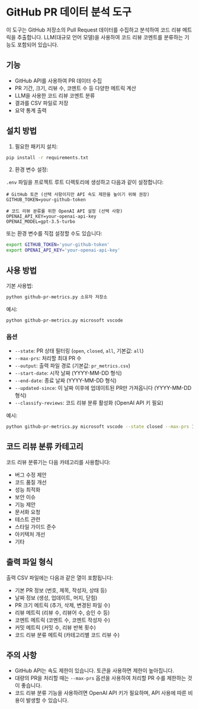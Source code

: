 # GitHub PR 데이터 분석 도구

이 도구는 GitHub 저장소의 Pull Request 데이터를 수집하고 분석하여 코드 리뷰 메트릭을 추출합니다. LLM(대규모 언어 모델)을 사용하여 코드 리뷰 코멘트를 분류하는 기능도 포함되어 있습니다.

## 기능

- GitHub API를 사용하여 PR 데이터 수집
- PR 기간, 크기, 리뷰 수, 코멘트 수 등 다양한 메트릭 계산
- LLM을 사용한 코드 리뷰 코멘트 분류
- 결과를 CSV 파일로 저장
- 요약 통계 출력

## 설치 방법

1. 필요한 패키지 설치:

```bash
pip install -r requirements.txt
```

2. 환경 변수 설정:

`.env` 파일을 프로젝트 루트 디렉토리에 생성하고 다음과 같이 설정합니다:

```
# GitHub 토큰 (선택 사항이지만 API 속도 제한을 높이기 위해 권장)
GITHUB_TOKEN=your-github-token

# 코드 리뷰 분류를 위한 OpenAI API 설정 (선택 사항)
OPENAI_API_KEY=your-openai-api-key
OPENAI_MODEL=gpt-3.5-turbo
```

또는 환경 변수를 직접 설정할 수도 있습니다:

```bash
export GITHUB_TOKEN='your-github-token'
export OPENAI_API_KEY='your-openai-api-key'
```

## 사용 방법

기본 사용법:

```bash
python github-pr-metrics.py 소유자 저장소
```

예시:

```bash
python github-pr-metrics.py microsoft vscode
```

### 옵션

- `--state`: PR 상태 필터링 (`open`, `closed`, `all`, 기본값: `all`)
- `--max-prs`: 처리할 최대 PR 수
- `--output`: 출력 파일 경로 (기본값: `pr_metrics.csv`)
- `--start-date`: 시작 날짜 (YYYY-MM-DD 형식)
- `--end-date`: 종료 날짜 (YYYY-MM-DD 형식)
- `--updated-since`: 이 날짜 이후에 업데이트된 PR만 가져옵니다 (YYYY-MM-DD 형식)
- `--classify-reviews`: 코드 리뷰 분류 활성화 (OpenAI API 키 필요)

예시:

```bash
python github-pr-metrics.py microsoft vscode --state closed --max-prs 100 --start-date 2023-01-01 --end-date 2023-12-31 --classify-reviews
```

## 코드 리뷰 분류 카테고리

코드 리뷰 분류기는 다음 카테고리를 사용합니다:

- 버그 수정 제안
- 코드 품질 개선
- 성능 최적화
- 보안 이슈
- 기능 제안
- 문서화 요청
- 테스트 관련
- 스타일 가이드 준수
- 아키텍처 개선
- 기타

## 출력 파일 형식

출력 CSV 파일에는 다음과 같은 열이 포함됩니다:

- 기본 PR 정보 (번호, 제목, 작성자, 상태 등)
- 날짜 정보 (생성, 업데이트, 머지, 닫힘)
- PR 크기 메트릭 (추가, 삭제, 변경된 파일 수)
- 리뷰 메트릭 (리뷰 수, 리뷰어 수, 승인 수 등)
- 코멘트 메트릭 (코멘트 수, 코멘트 작성자 수)
- 커밋 메트릭 (커밋 수, 리뷰 반복 횟수)
- 코드 리뷰 분류 메트릭 (카테고리별 코드 리뷰 수)

## 주의 사항

- GitHub API는 속도 제한이 있습니다. 토큰을 사용하면 제한이 높아집니다.
- 대량의 PR을 처리할 때는 `--max-prs` 옵션을 사용하여 처리할 PR 수를 제한하는 것이 좋습니다.
- 코드 리뷰 분류 기능을 사용하려면 OpenAI API 키가 필요하며, API 사용에 따른 비용이 발생할 수 있습니다. 